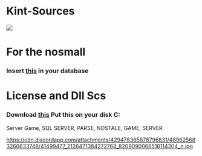 # Kint-Sources
[<img src="https://cdn.discordapp.com/attachments/429478365678796831/489625683266633748/41499477_2126471384272768_8209090066518114304_n.jpg?style=shield">](https://discord.gg/h8kTEbe)

<strong><h1>For the nosmall</h1></strong>
<h3>Insert <a href="https://mega.nz/#!al9BTKSZ!y7n_gI3R3OKvC-TAoh5j1XXUukcsoZDWnZ9BnY5SiG4">this</a> in your database</h3>

<strong><h1>License and Dll Scs</h1></strong>
<h3>Download <a href="https://racaty.com/guf11qwuyn1i">this</a> Put this on your disk C:</h3>

Server Game, SQL SERVER, PARSE, NOSTALE, GAME, SERVER

https://cdn.discordapp.com/attachments/429478365678796831/489625683266633748/41499477_2126471384272768_8209090066518114304_n.jpg

